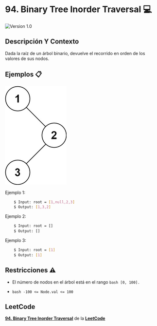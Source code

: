 # 94. Binary Tree Inorder Traversal 💻

![Version 1.0](https://img.shields.io/badge/version-1.0.-blue.svg) 

## Descripción Y Contexto

Dada la raíz de un árbol binario, devuelve el recorrido en orden de los valores de sus nodos.

## Ejemplos 📋

![Imagen de Evidencia](https://github.com/Andrea-lol/Taller-Estructuras-Datos-Avanzadas/blob/main/94.%20Binary%20Tree%20Inorder%20Traversal/img/lc-treeinsert.jpg "Esta es una imagen de muestra.")

Ejemplo 1:

```bash
    $ Input: root = [1,null,2,3]
    $ Output: [1,3,2]
```
Ejemplo 2:

```bash
    $ Input: root = []
    $ Output: []
```
Ejemplo 3:

```bash
    $ Input: root = [1]
    $ Output: [1]
```

## Restricciones ⚠️	

* El número de nodos en el árbol está en el rango ```bash
        [0, 100].```

*  ```bash -100 <= Node.val <= 100 ```
    
## LeetCode
**[94. Binary Tree Inorder Traversal]** de la **[LeetCode]**

[94. Binary Tree Inorder Traversal]: https://leetcode.com/problems/binary-tree-inorder-traversal/
[LeetCode]: https://leetcode.com
